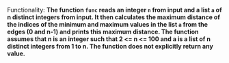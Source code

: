 Functionality: **The function `func` reads an integer `n` from input and a list `a` of n distinct integers from input. It then calculates the maximum distance of the indices of the minimum and maximum values in the list `a` from the edges (0 and n-1) and prints this maximum distance. The function assumes that n is an integer such that 2 <= n <= 100 and a is a list of n distinct integers from 1 to n. The function does not explicitly return any value.**